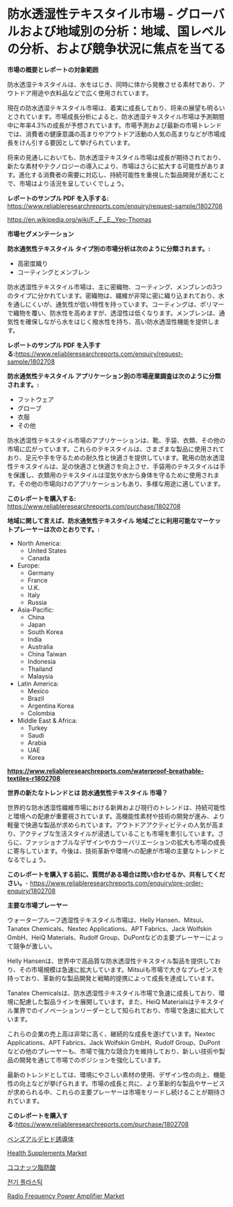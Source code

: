 <p><h1>防水透湿性テキスタイル市場 - グローバルおよび地域別の分析：地域、国レベルの分析、および競争状況に焦点を当てる</h1></p><p><strong>市場の概要とレポートの対象範囲</strong></p>
<p><p>防水透湿テキスタイルは、水をはじき、同時に体から発散させる素材であり、アウトドア用途や衣料品などで広く使用されています。 </p><p>現在の防水透湿テキスタイル市場は、着実に成長しており、将来の展望も明るいとされています。市場成長分析によると、防水透湿テキスタイル市場は予測期間中に年率4.3%の成長が予想されています。市場予測および最新の市場トレンドでは、消費者の健康意識の高まりやアウトドア活動の人気の高まりなどが市場成長をけん引する要因として挙げられています。</p><p>将来の見通しにおいても、防水透湿テキスタイル市場は成長が期待されており、新たな素材やテクノロジーの導入により、市場はさらに拡大する可能性があります。進化する消費者の需要に対応し、持続可能性を重視した製品開発が進むことで、市場はより活況を呈していくでしょう。</p></p>
<p><strong>レポートのサンプル PDF を入手する:</strong> <a href="https://www.reliableresearchreports.com/enquiry/request-sample/1802708">https://www.reliableresearchreports.com/enquiry/request-sample/1802708</a></p>
<p><a href="https://en.wikipedia.org/wiki/F._F._E._Yeo-Thomas">https://en.wikipedia.org/wiki/F._F._E._Yeo-Thomas</a></p>
<p><strong>市場セグメンテーション</strong></p>
<p><strong>防水通気性テキスタイル タイプ別の市場分析は次のように分類されます。:</strong></p>
<p><ul><li>高密度織り</li><li>コーティングとメンブレン</li></ul></p>
<p><p>防水透湿性テキスタイル市場は、主に密織物、コーティング、メンブレンの3つのタイプに分かれています。密織物は、繊維が非常に密に織り込まれており、水を通しにくいが、通気性が低い特性を持っています。コーティングは、ポリマーで織物を覆い、防水性を高めますが、透湿性は低くなります。メンブレンは、通気性を確保しながら水をはじく撥水性を持ち、高い防水透湿性機能を提供します。</p></p>
<p><strong>レポートのサンプル PDF を入手する:</strong><a href="https://www.reliableresearchreports.com/enquiry/request-sample/1802708">https://www.reliableresearchreports.com/enquiry/request-sample/1802708</a></p>
<p><strong> 防水通気性テキスタイル アプリケーション別の市場産業調査は次のように分類されます。:</strong></p>
<p><ul><li>フットウェア</li><li>グローブ</li><li>衣服</li><li>その他</li></ul></p>
<p><p>防水透湿性テキスタイル市場のアプリケーションは、靴、手袋、衣類、その他の市場に広がっています。これらのテキスタイルは、さまざまな製品に使用されており、足元や手を守るための耐久性と快適さを提供しています。靴用の防水透湿性テキスタイルは、足の快適さと快適さを向上させ、手袋用のテキスタイルは手を保護し、衣類用のテキスタイルは湿気や水から身体を守るために使用されます。その他の市場向けのアプリケーションもあり、多様な用途に適しています。</p></p>
<p><strong>このレポートを購入する:</strong> <a href="https://www.reliableresearchreports.com/purchase/1802708">https://www.reliableresearchreports.com/purchase/1802708</a></p>
<p><strong>地域に関して言えば、防水通気性テキスタイル 地域ごとに利用可能なマーケットプレーヤーは次のとおりです。:</strong></p>
<p><ul>
    <li>
        North America:
        <ul>
            <li>United States</li>
            <li>Canada</li>
        </ul>
    </li>
    <li>
        Europe:
        <ul>
            <li>Germany</li>
            <li>France</li>
            <li>U.K.</li>
            <li>Italy</li>
            <li>Russia</li>
        </ul>
    </li>
    <li>
        Asia-Pacific:
        <ul>
            <li>China</li>
            <li>Japan</li>
            <li>South Korea</li>
            <li>India</li>
            <li>Australia</li>
            <li>China Taiwan</li>
            <li>Indonesia</li>
            <li>Thailand</li>
            <li>Malaysia</li>
        </ul>
    </li>
    <li>
        Latin America:
        <ul>
            <li>Mexico</li>
            <li>Brazil</li>
            <li>Argentina Korea</li>
            <li>Colombia</li>
        </ul>
    </li>
    <li>
        Middle East & Africa:
        <ul>
            <li>Turkey</li>
            <li>Saudi</li>
            <li>Arabia</li>
            <li>UAE</li>
            <li>Korea</li>
        </ul>
    </li>
    </ul></p>
<p><strong><a href="https://www.reliableresearchreports.com/waterproof-breathable-textiles-r1802708">https://www.reliableresearchreports.com/waterproof-breathable-textiles-r1802708</a></strong></p>
<p><strong>世界の新たなトレンドとは 防水通気性テキスタイル 市場？</strong></p>
<p><p>世界的な防水透湿性繊維市場における新興および現行のトレンドは、持続可能性と環境への配慮が重要視されています。高機能性素材や技術の開発が進み、より軽量で快適な製品が求められています。アウトドアアクティビティの人気が高まり、アクティブな生活スタイルが浸透していることも市場を牽引しています。さらに、ファッショナブルなデザインやカラーバリエーションの拡大も市場の成長に寄与しています。今後は、技術革新や環境への配慮が市場の主要なトレンドとなるでしょう。</p></p>
<p><strong>このレポートを購入する前に、質問がある場合は問い合わせるか、共有してください。</strong>- <a href="https://www.reliableresearchreports.com/enquiry/pre-order-enquiry/1802708">https://www.reliableresearchreports.com/enquiry/pre-order-enquiry/1802708</a></p>
<p><strong>主要な市場プレーヤー</strong></p>
<p><p>ウォータープルーフ透湿性テキスタイル市場は、Helly Hansen、Mitsui、Tanatex Chemicals、Nextec Applications、APT Fabrics、Jack Wolfskin GmbH、HeiQ Materials、Rudolf Group、DuPontなどの主要プレーヤーによって競争が激しい。</p><p>Helly Hansenは、世界中で高品質な防水透湿性テキスタイル製品を提供しており、その市場規模は急速に拡大しています。Mitsuiも市場で大きなプレゼンスを持っており、革新的な製品開発と戦略的提携によって成長を達成しています。</p><p>Tanatex Chemicalsは、防水透湿性テキスタイル市場で急速に成長しており、環境に配慮した製品ラインを展開しています。また、HeiQ Materialsはテキスタイル業界でのイノベーションリーダーとして知られており、市場で急速に拡大しています。</p><p>これらの企業の売上高は非常に高く、継続的な成長を遂げています。Nextec Applications、APT Fabrics、Jack Wolfskin GmbH、Rudolf Group、DuPontなどの他のプレーヤーも、市場で強力な競合力を維持しており、新しい技術や製品の開発を通じて市場でのポジションを強化しています。</p><p>最新のトレンドとしては、環境にやさしい素材の使用、デザイン性の向上、機能性の向上などが挙げられます。市場の成長と共に、より革新的な製品やサービスが求められる中、これらの主要プレーヤーは市場をリードし続けることが期待されています。</p></p>
<p><strong>このレポートを購入する:</strong><a href="https://www.reliableresearchreports.com/purchase/1802708">https://www.reliableresearchreports.com/purchase/1802708</a></p>
<p><p><a href="https://github.com/TerrellConn/Market-Research-Report-List-2/blob/main/637457337410.md">ベンズアルデヒド誘導体</a></p><p><a href="https://github.com/michealerrygz/Market-Research-Report-List-1/blob/main/health-supplements-market.md">Health Supplements Market</a></p><p><a href="https://github.com/RandallRunte2023/Market-Research-Report-List-2/blob/main/348061337411.md">ココナッツ脂肪酸</a></p><p><a href="https://github.com/LuckeyCorbin/Market-Research-Report-List-2/blob/main/679339548023.md">전기 플라스틱</a></p><p><a href="https://issuu.com/reportprime-2/docs/radio-frequency-power-amplifier-market-size-2030.p">Radio Frequency Power Amplifier Market</a></p></p>